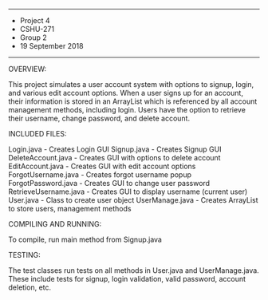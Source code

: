 *******************
* Project 4
* CSHU-271
* Group 2
* 19 September 2018
*******************

OVERVIEW:

 This project simulates a user account system with options to signup, login, 
 and various edit account options. When a user signs up for an account, their 
 information is stored in an ArrayList which is referenced by all account 
 management methods, including login. Users have the option to retrieve their
 username, change password, and delete account.


INCLUDED FILES:
 
 Login.java - Creates Login GUI
 Signup.java - Creates Signup GUI
 DeleteAccount.java - Creates GUI with options to delete account
 EditAccount.java - Creates GUI with edit account options
 ForgotUsername.java - Creates forgot username popup
 ForgotPassword.java - Creates GUI to change user password
 RetrieveUsername.java - Creates GUI to display username (current user)
 User.java - Class to create user object 
 UserManage.java - Creates ArrayList to store users, management methods


COMPILING AND RUNNING:

 To compile, run main method from Signup.java


TESTING:

 The test classes run tests on all methods in User.java and UserManage.java.
 These include tests for signup, login validation, valid password, account 
 deletion, etc.

